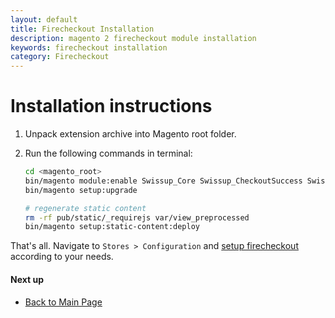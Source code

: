 ```yaml
---
layout: default
title: Firecheckout Installation
description: magento 2 firecheckout module installation
keywords: firecheckout installation
category: Firecheckout
---
```


# Installation instructions

 1. Unpack extension archive into Magento root folder.
 2. Run the following commands in terminal:

    ```bash
    cd <magento_root>
    bin/magento module:enable Swissup_Core Swissup_CheckoutSuccess Swissup_Geoip Swissup_Firecheckout
    bin/magento setup:upgrade

    # regenerate static content
    rm -rf pub/static/_requirejs var/view_preprocessed
    bin/magento setup:static-content:deploy
    ```

That's all. Navigate to `Stores > Configuration` and
[setup firecheckout](../configuration/) according to your needs.

#### Next up

 -  [Back to Main Page](../)
